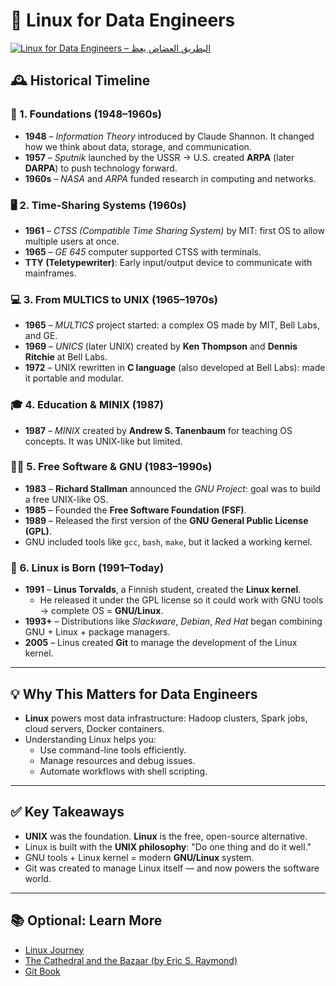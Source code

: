 # 🐧 Linux for Data Engineers
[![Linux for Data Engineers – البطريق العضاض يعظ](https://img.youtube.com/vi/gojeTqXdBH0/0.jpg)](https://www.youtube.com/watch?v=gojeTqXdBH0)
## 🕰️ Historical Timeline

### 🧠 1. Foundations (1948–1960s)
- **1948** – *Information Theory* introduced by Claude Shannon. It changed how we think about data, storage, and communication.
- **1957** – *Sputnik* launched by the USSR → U.S. created **ARPA** (later **DARPA**) to push technology forward.
- **1960s** – *NASA* and *ARPA* funded research in computing and networks.

### 🖥️ 2. Time-Sharing Systems (1960s)
- **1961** – *CTSS (Compatible Time Sharing System)* by MIT: first OS to allow multiple users at once.
- **1965** – *GE 645* computer supported CTSS with terminals.
- **TTY (Teletypewriter)**: Early input/output device to communicate with mainframes.

### 💻 3. From MULTICS to UNIX (1965–1970s)
- **1965** – *MULTICS* project started: a complex OS made by MIT, Bell Labs, and GE.
- **1969** – *UNICS* (later UNIX) created by **Ken Thompson** and **Dennis Ritchie** at Bell Labs.
- **1972** – UNIX rewritten in **C language** (also developed at Bell Labs): made it portable and modular.

### 🎓 4. Education & MINIX (1987)
- **1987** – *MINIX* created by **Andrew S. Tanenbaum** for teaching OS concepts. It was UNIX-like but limited.

### 🧑‍💻 5. Free Software & GNU (1983–1990s)
- **1983** – **Richard Stallman** announced the *GNU Project*: goal was to build a free UNIX-like OS.
- **1985** – Founded the **Free Software Foundation (FSF)**.
- **1989** – Released the first version of the **GNU General Public License (GPL)**.
- GNU included tools like `gcc`, `bash`, `make`, but it lacked a working kernel.

### 🐧 6. Linux is Born (1991–Today)
- **1991** – **Linus Torvalds**, a Finnish student, created the **Linux kernel**.
  - He released it under the GPL license so it could work with GNU tools → complete OS = **GNU/Linux**.
- **1993+** – Distributions like *Slackware*, *Debian*, *Red Hat* began combining GNU + Linux + package managers.
- **2005** – Linus created **Git** to manage the development of the Linux kernel.

---

## 💡 Why This Matters for Data Engineers

- **Linux** powers most data infrastructure: Hadoop clusters, Spark jobs, cloud servers, Docker containers.
- Understanding Linux helps you:
  - Use command-line tools efficiently.
  - Manage resources and debug issues.
  - Automate workflows with shell scripting.

---

## ✅ Key Takeaways

- **UNIX** was the foundation. **Linux** is the free, open-source alternative.
- Linux is built with the **UNIX philosophy**: "Do one thing and do it well."
- GNU tools + Linux kernel = modern **GNU/Linux** system.
- Git was created to manage Linux itself — and now powers the software world.

---

## 📚 Optional: Learn More

- [Linux Journey](https://linuxjourney.com/)
- [The Cathedral and the Bazaar (by Eric S. Raymond)](http://www.catb.org/esr/writings/cathedral-bazaar/)
- [Git Book](https://git-scm.com/book/en/v2)
